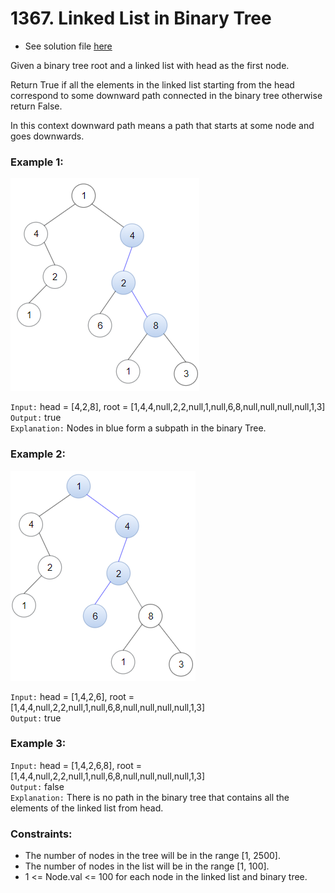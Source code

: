 # 1367. Linked List in Binary Tree

- See solution file [here](./solution.cpp)

Given a binary tree root and a linked list with head as the first node. 

Return True if all the elements in the linked list starting from the head correspond to
some downward path connected in the binary tree otherwise return False.

In this context downward path means a path that starts at some node and goes downwards.

### Example 1:

![Example 1](./sample_1_1720.png)

`Input:` head = [4,2,8], root = [1,4,4,null,2,2,null,1,null,6,8,null,null,null,null,1,3]  
`Output:` true  
`Explanation:` Nodes in blue form a subpath in the binary Tree.    

### Example 2:

![Example 2](./sample_2_1720.png)

`Input:` head = [1,4,2,6], root = [1,4,4,null,2,2,null,1,null,6,8,null,null,null,null,1,3]  
`Output:` true  

### Example 3:

`Input:` head = [1,4,2,6,8], root = [1,4,4,null,2,2,null,1,null,6,8,null,null,null,null,1,3]  
`Output:` false  
`Explanation:` There is no path in the binary tree that contains all the elements of the linked list from head.  

### Constraints:

- The number of nodes in the tree will be in the range [1, 2500].
- The number of nodes in the list will be in the range [1, 100].
- 1 <= Node.val <= 100 for each node in the linked list and binary tree.
